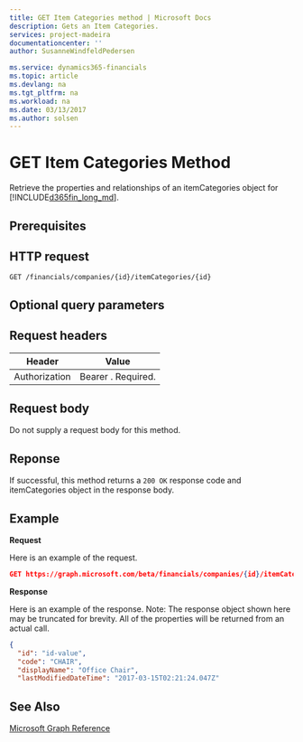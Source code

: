 ```yaml
---
title: GET Item Categories method | Microsoft Docs
description: Gets an Item Categories.
services: project-madeira
documentationcenter: ''
author: SusanneWindfeldPedersen

ms.service: dynamics365-financials
ms.topic: article
ms.devlang: na
ms.tgt_pltfrm: na
ms.workload: na
ms.date: 03/13/2017
ms.author: solsen
---
```


# GET Item Categories Method

Retrieve the properties and relationships of an itemCategories object for [!INCLUDE[d365fin_long_md](../dynamics-nav/includes/d365fin_long_md.md)].

## Prerequisites

## HTTP request

```
GET /financials/companies/{id}/itemCategories/{id}
```
## Optional query parameters

## Request headers

|Header|Value|
|------|-----|
|Authorization  |Bearer . Required. |

## Request body

Do not supply a request body for this method.

## Reponse

If successful, this method returns a ```200 OK``` response code and itemCategories object in the response body.

## Example

**Request**

Here is an example of the request.
```json
GET https://graph.microsoft.com/beta/financials/companies/{id}/itemCategories/{id}
```

**Response**

Here is an example of the response. Note: The response object shown here may be truncated for brevity. All of the properties will be returned from an actual call.

```json
{
  "id": "id-value",
  "code": "CHAIR",
  "displayName": "Office Chair",
  "lastModifiedDateTime": "2017-03-15T02:21:24.047Z"
```


## See Also
[Microsoft Graph Reference](graph-reference.md)  